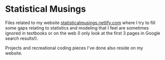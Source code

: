 # Statistical Musings

Files related to my website [statisticalmusings.netlify.com](statisticalmusings.netlify.com) where I try to fill some gaps relating to statistics and modeling that I feel are sometimes ignored in textbooks or on the web (I only look at the first 3 pages in Google search results!).  

Projects and recreational coding pieces I've done also reside on my website.
